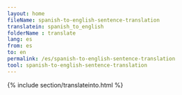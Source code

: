 ```yaml
---
layout: home
fileName: spanish-to-english-sentence-translation
translatein: spanish_to_english
folderName : translate
lang: es
from: es
to: en
permalink: /es/spanish-to-english-sentence-translation
tool: spanish-to-english-sentence-translation
---
```

{% include section/translateinto.html %}